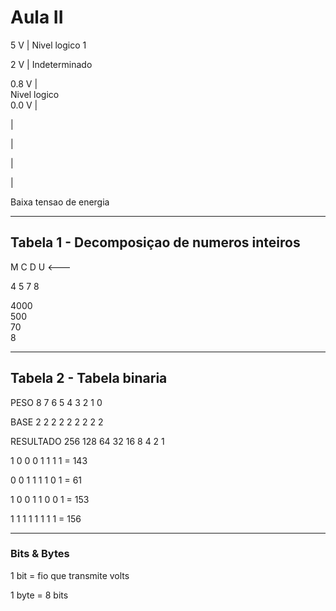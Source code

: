 # Aula II

5 V | Nivel logico 1

2 V | Indeterminado

0.8 V |   
        Nivel logico   
0.0 V  |  

  |
  
  |
  
  |
  
  |
  
  Baixa tensao de energia


-------------------------
  
   
  
  ## Tabela 1 - Decomposiçao de numeros inteiros
  
M C D U   <---

4 5 7 8

4000  
500  
70  
8

--------------
  
  ## Tabela 2 - Tabela binaria
  
PESO
8
7
6
5
4
3
2
1
0



BASE
2
2
2
2
2
2
2
2
2

RESULTADO
256
128
64
32
16
8
4
2
1

1 0 0 0 1 1 1 1 = 143

0 0 1 1 1 1 0 1 = 61  

1 0 0 1 1 0 0 1 = 153  

1 1 1 1 1 1 1 1 = 156



----------------
  
### Bits & Bytes  

1 bit = fio que transmite volts

1 byte = 8 bits


